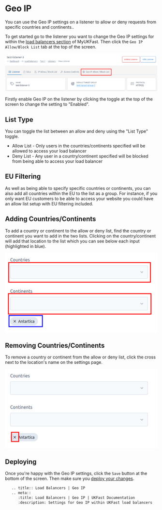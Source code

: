 # Geo IP

You can use the Geo IP settings on a listener to allow or deny requests from specific countries and continents..

To get started go to the listener you want to change the Geo IP settings for within the [load balancers section](https://my.ukfast.co.uk/load-balancers) of MyUKFast. Then click the `Geo IP Allow/Block List` tab at the top of the screen.

![Geo IP Tab](../files/geo_ip_1.png)

Firstly enable Geo IP on the listener by clicking the toggle at the top of the screen to change the setting to "Enabled".

## List Type

You can toggle the list between an allow and deny using the "List Type" toggle.

* Allow List - Only users in the countries/continents specified will be allowed to access your load balancer
* Deny List - Any user in a country/continent specified will be blocked from being able to access your load balancer

## EU Filtering

As well as being able to specify specific countries or continents, you can also add all countries within the EU to the list as a group. For instance, if you only want EU customers to be able to access your website you could have an allow list setup with EU filtering included.

## Adding Countries/Continents

To add a country or continent to the allow or deny list, find the country or continent you want to add in the two lists. Clicking on the country/continent will add that location to the list which you can see below each input (highlighted in blue).

![Adding Geo IP](../files/geo_ip_2.png)

## Removing Countries/Continents

To remove a country or continent from the allow or deny list, click the cross next to the location's name on the settings page.

![Removing Geo IP](../files/geo_ip_3.png)

## Deploying

Once you're happy with the Geo IP settings, click the `Save` button at the bottom of the screen. Then make sure you [deploy your changes](../deploying-changes.html).

```eval_rst
   .. title:: Load Balancers | Geo IP
   .. meta::
      :title: Load Balancers | Geo IP | UKFast Documentation
      :description: Settings for Geo IP within UKFast load balancers
```